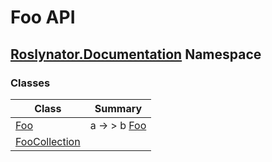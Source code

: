 # Foo API

## [Roslynator.Documentation](Roslynator/Documentation/README.md) Namespace

### Classes

| Class | Summary |
| ----- | ------- |
| [Foo](Roslynator/Documentation/Foo/README.md) | a → > b [Foo](Roslynator/Documentation/Foo/README.md) |
| [FooCollection](Roslynator/Documentation/FooCollection/README.md) | |


